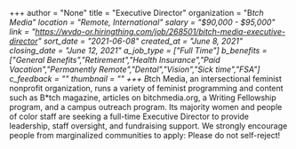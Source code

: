 +++
author = "None"
title = "Executive Director"
organization = "B*tch Media"
location = "Remote, International"
salary = "$90,000 - $95,000"
link = "https://wvdo-or.hiringthing.com/job/268501/bitch-media-executive-director"
sort_date = "2021-06-08"
created_at = "June 8, 2021"
closing_date = "June 12, 2021"
a_job_type = ["Full Time"]
b_benefits = ["General Benefits","Retirement","Health Insurance","Paid Vacation","Permanently Remote","Dental","Vision","Sick time","FSA"]
c_feedback = ""
thumbnail = ""
+++
B*tch Media, an intersectional feminist nonprofit organization, runs a variety of feminist programming and content such as B*tch magazine, articles on bitchmedia.org, a Writing Fellowship program, and a campus outreach program. Its majority women and people of color staff are seeking a full-time Executive Director to provide leadership, staff oversight, and fundraising support. We strongly encourage people from marginalized communities to apply: Please do not self-reject!